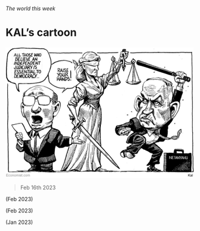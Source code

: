 ###### The world this week

# KAL’s cartoon 

#####  

![image](images/20230218_WWD000.png) 

> Feb 16th 2023 


 (Feb 2023)

 (Feb 2023)

 (Jan 2023)



